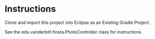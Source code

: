 # Instructions

Clone and import this project into Eclipse as an Existing Gradle Project.

See the edu.vanderbilt.finsta.PhotoController class for instructions.
